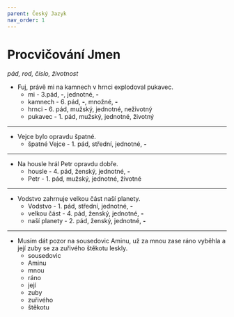 ```yaml
---
parent: Český Jazyk
nav_order: 1
---
```

# Procvičování Jmen
*pád, rod, číslo, životnost*
- Fuj, právě mi na kamnech v hrnci explodoval pukavec.
	- mi - 3.pád, **-**, jednotné, **-**
	- kamnech - 6. pád, **-**, množné, **-**
	- hrnci - 6. pád, mužský, jednotné, neživotný
	- pukavec - 1. pád, mužský, jednotné, životný

---
- Vejce bylo opravdu špatné.
	- špatné Vejce - 1. pád, střední, jednotné, **-**

---
- Na housle hrál Petr opravdu dobře.
	- housle - 4. pád, ženský, jednotné, **-**
	- Petr - 1. pád, mužský, jednotné, životné

---
- Vodstvo zahrnuje velkou část naší planety.
	- Vodstvo - 1. pád, střední, jednotné, **-**
	- velkou část - 4. pád, ženský, jednotné, **-**
	- naší planety - 2. pád, ženský, jednotné, **-**

---
- Musím dát pozor na sousedovic Aminu, už za mnou zase ráno vyběhla a její zuby se za zuřivého štěkotu leskly.
	- sousedovic
	- Aminu
	- mnou
	- ráno
	- její
	- zuby
	- zuřivého
	- štěkotu